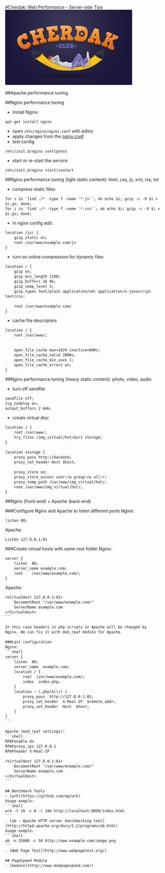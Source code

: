 #Cherdak: Web Performance - Server-side Tips
![Cherdak](../logo.jpg)

##Apache performance tuning

##Nginx performance tuning
- Install Nginx:
```shell
apt-get install nginx
```
- open <code>/etc/nginx/nginx.conf</code> with editor
- apply changes from the [nginx.conf](nginx.conf)
- test config
```shell
/etc/init.d/nginx configtest
```
- start or re-start the service
```shell
/etc/init.d/nginx start|restart
```

##Nginx performance tuning (light static content): html, css, js, xml, rss, txt
- compress static files:
```shell
for i in `find ./* -type f -name '*.js'`; do echo $i; gzip -c -9 $i > $i.gz; done;
for i in `find ./* -type f -name '*.css'`; do echo $i; gzip -c -9 $i > $i.gz; done;
```
- in nginx config add:
```shell
location /js/ {
	gzip_static on;
	root /var/www/example.com/js
}
```

- turn on online compression for dynamic files
```shell
location / {
	gzip on;
	gzip_min_length 1100;
	gzip_buffers 16 8k;
	gzip_comp_level 3;
	gzip_types text/plain application/xml application/x-javascript text/css;

	root /var/www/example.com/
}
```

- cache file descriptors
```shell
location / {
	root /var/www/;


	open_file_cache max=1024 inactive=600s;
	open_file_cache_valid 2000s;
	open_file_cache_min_uses 1;
	open_file_cache_errors on;
}
```

##Nginx performance tuning (heavy static content): photo, video, audio
- turn off sendfile
```shell
sendfile off;
tcp_nodelay on;
output_buffers 2 64k;
```
- create virtual disc
```shell
location / {
	root /var/www/;
	try_files /img_virtual/hot/$uri storage;
}

location storage {
	proxy_pass http://backend;
	proxy_set_header Host $host;

	proxy_store on;
	proxy_store_access user:rw group:rw all:r;
	proxy_temp_path /var/www/img_virtual/hot/;
	root /var/www/img_virtual/hot/;
}
```


##Nginx (front-end) + Apache (back-end)

###Configure Nginx and Apache to listen different ports
Nginx:
```shell
listen 80;
```
Apache:
```shell
Listen 127.0.0.1:81
```

###Create virtual hosts with same root folder
Nginx:
```shell
server {
	listen	80;
	server_name	example.com;
	root	/var/www/example.com/;
}
```
Apache:
````shell
<VirtualHost 127.0.0.1:81>
	DocumentRoot "/var/www/example.com/"
	ServerName example.com
</VirtualHost>
```

In this case headers in php scripts in Apache will be changed by Nginx. We can fix it with mod_rpaf module for Apache.

###Last configuration
Nginx:
```shell
server {
	listen  80;
	server_name  example.com;
	location / {
		root  /var/www/example.com/;
		index  index.php;
	}
	location ~ \.php($|\/) {
		proxy_pass  http://127.0.0.1:81;
		proxy_set_header  X-Real-IP  $remote_addr;
		proxy_set_header  Host  $host;
	}
}
```

Apache (mod_rpaf settings):
```shell
RPAFenable On
RPAFproxy_ips 127.0.0.1
RPAFheader X-Real-IP

<VirtualHost 127.0.0.1:81>
	DocumentRoot "/var/www/example.com/"
	ServerName example.com
</VirtualHost>
```

## Benchmark Tools
- [wrk](https://github.com/wg/wrk)
Usage exmple:
```shell
wrk -t 10 -c N -r 10m http://localhost:8080/index.html
```
- [ab - Apache HTTP server benchmarking tool](http://httpd.apache.org/docs/2.2/programs/ab.html)
Usage exmple:
```shell
ab -n 25000 -c 50 http://www.example.com/image.png
```
- [Web Page Test](http://www.webpagetest.org/)

## PageSpeed Module
- [module](http://www.modpagespeed.com/)
